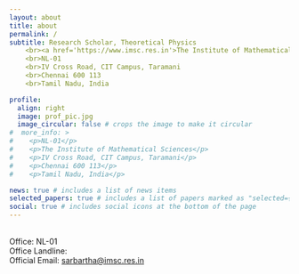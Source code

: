 ```yaml
---
layout: about
title: about
permalink: /
subtitle: Research Scholar, Theoretical Physics
    <br><a href='https://www.imsc.res.in'>The Institute of Mathematical Sciences</a>
    <br>NL-01
    <br>IV Cross Road, CIT Campus, Taramani
    <br>Chennai 600 113
    <br>Tamil Nadu, India

profile:
  align: right
  image: prof_pic.jpg
  image_circular: false # crops the image to make it circular
#  more_info: >
#    <p>NL-01</p>
#    <p>The Institute of Mathematical Sciences</p>
#    <p>IV Cross Road, CIT Campus, Taramani</p>
#    <p>Chennai 600 113</p>
#    <p>Tamil Nadu, India</p>

news: true # includes a list of news items
selected_papers: true # includes a list of papers marked as "selected={true}"
social: true # includes social icons at the bottom of the page
---
```



<br>Office: NL-01
<br>Office Landline:
<br>Official Email: <a href='mailto:sarbartha@imsc.res.in'>sarbartha@imsc.res.in</a>

